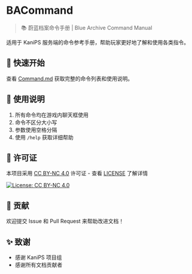 # BACommand
> 📚 蔚蓝档案命令手册 | Blue Archive Command Manual

适用于 KaniPS 服务端的命令参考手册，帮助玩家更好地了解和使用各类指令。

## 🚀 快速开始

查看 [Command.md](Command.md) 获取完整的命令列表和使用说明。

## 📝 使用说明

1. 所有命令均在游戏内聊天框使用
2. 命令不区分大小写
3. 参数使用空格分隔
4. 使用 `/help` 获取详细帮助

## 📜 许可证

本项目采用 [CC BY-NC 4.0](LICENSE) 许可证 - 查看 [LICENSE](LICENSE) 了解详情

[![License: CC BY-NC 4.0](https://img.shields.io/badge/License-CC%20BY--NC%204.0-lightgrey.svg)](https://creativecommons.org/licenses/by-nc/4.0/)

## 🤝 贡献

欢迎提交 Issue 和 Pull Request 来帮助改进文档！

## ✨ 致谢

- 感谢 KaniPS 项目组
- 感谢所有文档贡献者
